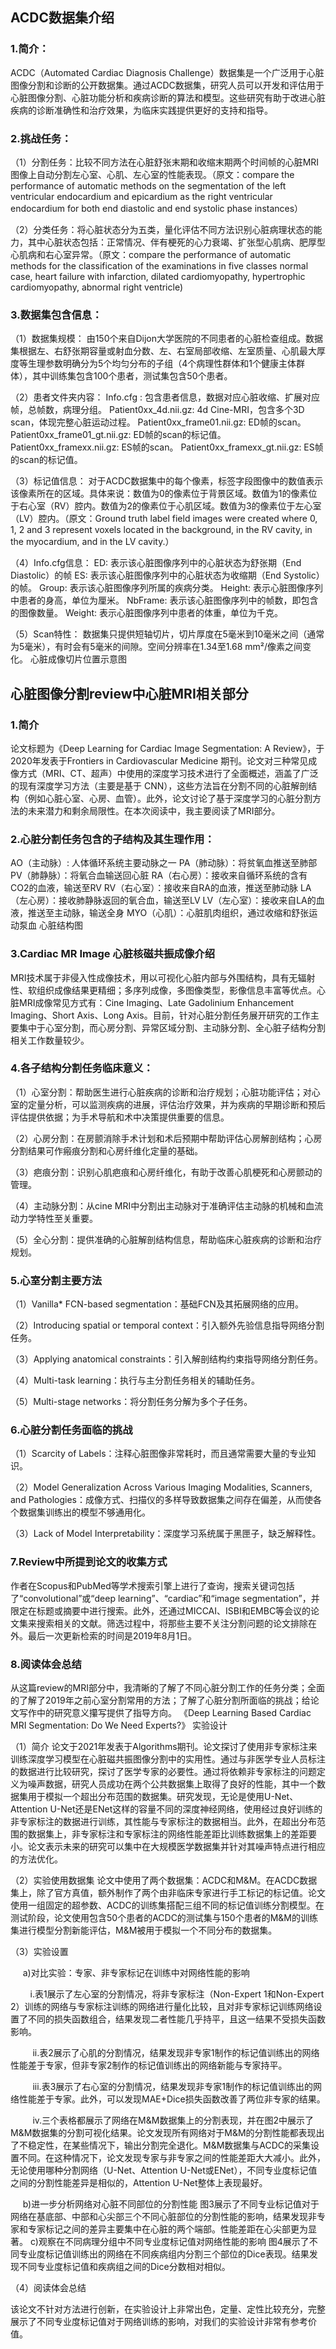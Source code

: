 ## ACDC数据集介绍

### 1.简介：

ACDC（Automated Cardiac Diagnosis Challenge）数据集是一个广泛用于心脏图像分割和诊断的公开数据集。通过ACDC数据集，研究人员可以开发和评估用于心脏图像分割、心脏功能分析和疾病诊断的算法和模型。这些研究有助于改进心脏疾病的诊断准确性和治疗效果，为临床实践提供更好的支持和指导。 

### 2.挑战任务：

（1）分割任务：比较不同方法在心脏舒张末期和收缩末期两个时间帧的心脏MRI图像上自动分割左心室、心肌、左心室的性能表现。（原文：compare the performance of automatic methods on the segmentation of the left ventricular endocardium and epicardium as the right ventricular endocardium for both end diastolic and end systolic phase instances） 

（2）分类任务：将心脏状态分为五类，量化评估不同方法识别心脏病理状态的能力，其中心脏状态包括：正常情况、伴有梗死的心力衰竭、扩张型心肌病、肥厚型心肌病和右心室异常。（原文：compare the performance of automatic methods for the classification of the examinations in five classes normal case, heart failure with infarction, dilated cardiomyopathy, hypertrophic cardiomyopathy, abnormal right ventricle) 

### 3.数据集包含信息：

（1）数据集规模： 由150个来自Dijon大学医院的不同患者的心脏检查组成。数据集根据左、右舒张期容量或射血分数、左、右室局部收缩、左室质量、心肌最大厚度等生理参数明确分为5个均匀分布的子组（4个病理性群体和1个健康主体群体），其中训练集包含100个患者，测试集包含50个患者。 

（2）患者文件夹内容： Info.cfg : 包含患者信息，数据对应心脏收缩、扩展对应帧，总帧数，病理分组。 Patient0xx_4d.nii.gz: 4d Cine-MRI，包含多个3D scan，体现完整心脏运动过程。 Patient0xx_frame01.nii.gz: ED帧的scan。 Patient0xx_frame01_gt.nii.gz: ED帧的scan的标记值。 Patient0xx_framexx.nii.gz: ES帧的scan。 Patient0xx_framexx_gt.nii.gz: ES帧的scan的标记值。 

（3）标记值信息： 对于ACDC数据集中的每个像素，标签字段图像中的数值表示该像素所在的区域。具体来说：数值为0的像素位于背景区域。数值为1的像素位于右心室（RV）腔内。数值为2的像素位于心肌区域。数值为3的像素位于左心室（LV）腔内。（原文：Ground truth label field images were created where 0, 1, 2 and 3 represent voxels located in the background, in the RV cavity, in the myocardium, and in the LV cavity.） 

（4）Info.cfg信息： ED: 表示该心脏图像序列中的心脏状态为舒张期（End Diastolic）的帧 ES: 表示该心脏图像序列中的心脏状态为收缩期（End Systolic）的帧。 Group: 表示该心脏图像序列所属的疾病分类。 Height: 表示心脏图像序列中患者的身高，单位为厘米。 NbFrame: 表示该心脏图像序列中的帧数，即包含的图像数量。 Weight: 表示心脏图像序列中患者的体重，单位为千克。 

（5）Scan特性： 数据集只提供短轴切片，切片厚度在5毫米到10毫米之间（通常为5毫米），有时会有5毫米的间隙。空间分辨率在1.34至1.68 mm²/像素之间变化。 心脏成像切片位置示意图 

## 心脏图像分割review中心脏MRI相关部分

### 1.简介

 论文标题为《Deep Learning for Cardiac Image Segmentation: A Review》，于2020年发表于Frontiers in Cardiovascular Medicine 期刊。论文对三种常见成像方式（MRI、CT、超声）中使用的深度学习技术进行了全面概述，涵盖了广泛的现有深度学习方法（主要是基于 CNN），这些方法旨在分割不同的心脏解剖结构（例如心脏心室、心房、血管）。此外，论文讨论了基于深度学习的心脏分割方法的未来潜力和剩余局限性。在本次阅读中，我主要阅读了MRI部分。

### 2.心脏分割任务包含的子结构及其生理作用：

AO（主动脉）: 人体循环系统主要动脉之一 PA（肺动脉）：将贫氧血推送至肺部 PV（肺静脉）：将氧合血输送回心脏 RA（右心房）：接收来自循环系统的含有CO2的血液，输送至RV RV（右心室）：接收来自RA的血液，推送至肺动脉 LA（左心房）：接收肺静脉返回的氧合血，输送至LV LV（左心室）：接收来自LA的血液，推送至主动脉，输送全身 MYO（心肌）：心脏肌肉组织，通过收缩和舒张运动泵血 心脏结构图 

### 3.Cardiac MR Image 心脏核磁共振成像介绍

 MRI技术属于非侵入性成像技术，用以可视化心脏内部与外围结构，具有无辐射性、软组织成像结果更精细；多序列成像，多图像类型，影像信息丰富等优点。心脏MRI成像常见方式有：Cine Imaging、Late Gadolinium Enhancement Imaging、Short Axis、Long Axis。目前，针对心脏分割任务展开研究的工作主要集中于心室分割，而心房分割、异常区域分割、主动脉分割、全心脏子结构分割相关工作数量较少。

### 4.各子结构分割任务临床意义：

 （1）心室分割：帮助医生进行心脏疾病的诊断和治疗规划；心脏功能评估；对心室的定量分析，可以监测疾病的进展，评估治疗效果，并为疾病的早期诊断和预后评估提供依据；为手术导航和术中决策提供重要的信息。 

（2）心房分割：在房颤消除手术计划和术后预期中帮助评估心房解剖结构；心房分割结果可作瘢痕分割和心房纤维化定量的基础。 

（3）疤痕分割：识别心肌疤痕和心房纤维化，有助于改善心肌梗死和心房颤动的管理。 

（4）主动脉分割：从cine MRI中分割出主动脉对于准确评估主动脉的机械和血流动力学特性至关重要。 

（5）全心分割：提供准确的心脏解剖结构信息，帮助临床心脏疾病的诊断和治疗规划。

### 5.心室分割主要方法

（1）Vanilla* FCN-based segmentation：基础FCN及其拓展网络的应用。 

（2）Introducing spatial or temporal context：引入额外先验信息指导网络分割任务。 

（3）Applying anatomical constraints：引入解剖结构约束指导网络分割任务。 

（4）Multi-task learning：执行与主分割任务相关的辅助任务。 

（5）Multi-stage networks：将分割任务分解为多个子任务。

### 6.心脏分割任务面临的挑战

（1）Scarcity of Labels：注释心脏图像非常耗时，而且通常需要大量的专业知识。 

（2）Model Generalization Across Various Imaging Modalities, Scanners, and Pathologies：成像方式、扫描仪的多样导致数据集之间存在偏差，从而使各个数据集训练出的模型不够通用化。 

（3）Lack of Model Interpretability：深度学习系统属于黑匣子，缺乏解释性。

### 7.Review中所提到论文的收集方式

 作者在Scopus和PubMed等学术搜索引擎上进行了查询，搜索关键词包括了“convolutional”或“deep learning”、“cardiac”和“image segmentation”，并限定在标题或摘要中进行搜索。此外，还通过MICCAI、ISBI和EMBC等会议的论文集来搜索相关的文献。筛选过程中，将那些主要不关注分割问题的论文排除在外。最后一次更新检索的时间是2019年8月1日。

### 8.阅读体会总结

从这篇review的MRI部分中，我清晰的了解了不同心脏分割工作的任务分类；全面的了解了2019年之前心室分割常用的方法；了解了心脏分割所面临的挑战；给论文写作中的研究意义攥写提供了指导方向。 《Deep Learning Based Cardiac MRI Segmentation: Do We Need Experts?》 实验设计 

（1）简介 论文于2021年发表于Algorithms期刊。论文探讨了使用非专家标注来训练深度学习模型在心脏磁共振图像分割中的实用性。通过与非医学专业人员标注的数据进行比较研究，探讨了医学专家的必要性。通过将依赖非专家标注的问题定义为噪声数据，研究人员成功在两个公共数据集上取得了良好的性能，其中一个数据集用于模拟一个超出分布范围的数据集。研究发现，无论是使用U-Net、Attention U-Net还是ENet这样的容量不同的深度神经网络，使用经过良好训练的非专家标注的数据进行训练，其性能与专家标注的数据相当。此外，在超出分布范围的数据集上，非专家标注和专家标注的网络性能差距比训练数据集上的差距要小。论文表示未来的研究可以集中在大规模医学数据集并针对其噪声特点进行相应的方法优化。 

（2）实验使用数据集 论文中使用了两个数据集：ACDC和M&M。在ACDC数据集上，除了官方真值，额外制作了两个由非临床专家进行手工标记的标记值。论文使用一组固定的超参数、ACDC的训练集搭配三组不同的标记值训练分割模型。在测试阶段，论文使用包含50个患者的ACDC的测试集与150个患者的M&M的训练集进行模型分割新能评估，M&M被用于模拟一个不同分布的数据集。 

（3）实验设置

     a)对比实验：专家、非专家标记在训练中对网络性能的影响 

        i.表1展示了左心室的分割情况，将非专家标注（Non-Expert 1和Non-Expert 2）训练的网络与专家标注训练的网络进行量化比较，且对非专家标记训练网络设置了不同的损失函数组合，结果发现二者性能几乎持平，且这一结果不受损失函数影响。

         ii.表2展示了心肌的分割情况，结果发现非专家1制作的标记值训练出的网络性能差于专家，但非专家2制作的标记值训练出的网络新能与专家持平。

         iii.表3展示了右心室的分割情况，结果发现非专家1制作的标记值训练出的网络性能差于专家。此外，可以发现MAE+Dice损失函数改善了两位非专家的结果。

         iv.三个表格都展示了网络在M&M数据集上的分割表现，并在图2中展示了M&M数据集的分割可视化结果。论文发现所有网络对于M&M的分割性能都表现出了不稳定性，在某些情况下，输出分割完全退化。M&M数据集与ACDC的采集设置不同。在这种情况下，论文发现专家与非专家之间的性能差距大大减小。此外，无论使用哪种分割网络（U-Net、Attention U-Net或ENet），不同专业度标记值之间的分割性能差异是相似的，Attention U-Net整体上表现最好。

     b)进一步分析网络对心脏不同部位的分割性能 图3展示了不同专业标记值对于网络在基底部、中部和心尖部三个不同心脏部位的分割性能的影响，结果发现非专家和专家标记之间的差异主要集中在心脏的两个端部。性能差距在心尖部更为显著。 c)观察在不同病理分组中不同专业度标记值对网络性能的影响 图4展示了不同专业度标记值训练出的网络在不同疾病组内分割三个部位的Dice表现。结果发现不同专业度标记值和疾病组之间的Dice分数相对相似。 

（4）阅读体会总结 

该论文不针对方法进行创新，在实验设计上非常出色，定量、定性比较充分，完整展示了不同专业度标记值对于网络训练的影响，对我们的实验设计非常有参考价值。
